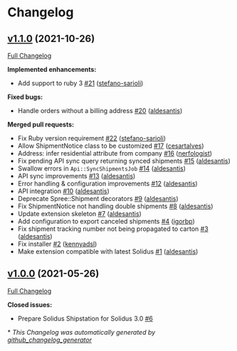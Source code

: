 # Changelog

## [v1.1.0](https://github.com/solidusio-contrib/solidus_shipstation/tree/v1.1.0) (2021-10-26)

[Full Changelog](https://github.com/solidusio-contrib/solidus_shipstation/compare/v1.0.0...v1.1.0)

**Implemented enhancements:**

- Add support to ruby 3 [\#21](https://github.com/solidusio-contrib/solidus_shipstation/pull/21) ([stefano-sarioli](https://github.com/stefano-sarioli))

**Fixed bugs:**

- Handle orders without a billing address [\#20](https://github.com/solidusio-contrib/solidus_shipstation/pull/20) ([aldesantis](https://github.com/aldesantis))

**Merged pull requests:**

- Fix Ruby version requirement [\#22](https://github.com/solidusio-contrib/solidus_shipstation/pull/22) ([stefano-sarioli](https://github.com/stefano-sarioli))
- Allow ShipmentNotice class to be customized [\#17](https://github.com/solidusio-contrib/solidus_shipstation/pull/17) ([cesartalves](https://github.com/cesartalves))
- Address: infer residential attribute from company [\#16](https://github.com/solidusio-contrib/solidus_shipstation/pull/16) ([nerfologist](https://github.com/nerfologist))
- Fix pending API sync query returning synced shipments [\#15](https://github.com/solidusio-contrib/solidus_shipstation/pull/15) ([aldesantis](https://github.com/aldesantis))
- Swallow errors in `Api::SyncShipmentsJob` [\#14](https://github.com/solidusio-contrib/solidus_shipstation/pull/14) ([aldesantis](https://github.com/aldesantis))
- API sync improvements [\#13](https://github.com/solidusio-contrib/solidus_shipstation/pull/13) ([aldesantis](https://github.com/aldesantis))
- Error handling & configuration improvements [\#12](https://github.com/solidusio-contrib/solidus_shipstation/pull/12) ([aldesantis](https://github.com/aldesantis))
- API integration [\#10](https://github.com/solidusio-contrib/solidus_shipstation/pull/10) ([aldesantis](https://github.com/aldesantis))
- Deprecate Spree::Shipment decorators [\#9](https://github.com/solidusio-contrib/solidus_shipstation/pull/9) ([aldesantis](https://github.com/aldesantis))
- Fix ShipmentNotice not handling double shipments [\#8](https://github.com/solidusio-contrib/solidus_shipstation/pull/8) ([aldesantis](https://github.com/aldesantis))
- Update extension skeleton [\#7](https://github.com/solidusio-contrib/solidus_shipstation/pull/7) ([aldesantis](https://github.com/aldesantis))
- Add configuration to export canceled shipments [\#4](https://github.com/solidusio-contrib/solidus_shipstation/pull/4) ([igorbp](https://github.com/igorbp))
- Fix shipment tracking number not being propagated to carton [\#3](https://github.com/solidusio-contrib/solidus_shipstation/pull/3) ([aldesantis](https://github.com/aldesantis))
- Fix installer [\#2](https://github.com/solidusio-contrib/solidus_shipstation/pull/2) ([kennyadsl](https://github.com/kennyadsl))
- Make extension compatible with latest Solidus [\#1](https://github.com/solidusio-contrib/solidus_shipstation/pull/1) ([aldesantis](https://github.com/aldesantis))

## [v1.0.0](https://github.com/solidusio-contrib/solidus_shipstation/tree/v1.0.0) (2021-05-26)

[Full Changelog](https://github.com/solidusio-contrib/solidus_shipstation/compare/077ee0bcdf9faf66121faa4387ec645122892c98...v1.0.0)

**Closed issues:**

- Prepare Solidus Shipstation for Solidus 3.0 [\#6](https://github.com/solidusio-contrib/solidus_shipstation/issues/6)



\* *This Changelog was automatically generated by [github_changelog_generator](https://github.com/github-changelog-generator/github-changelog-generator)*
